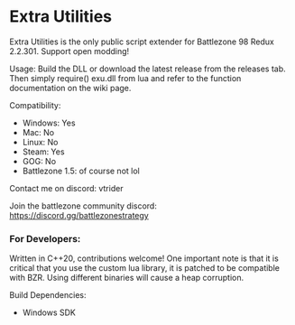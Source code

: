 # Extra Utilities

Extra Utilities is the only public script extender for Battlezone 98 Redux 2.2.301. Support open modding!

Usage:
Build the DLL or download the latest release from the releases tab. Then simply require() exu.dll from lua and refer to the function documentation on the wiki page.

Compatibility:
- Windows: Yes
- Mac: No
- Linux: No
- Steam: Yes
- GOG: No
- Battlezone 1.5: of course not lol

Contact me on discord: vtrider

Join the battlezone community discord: https://discord.gg/battlezonestrategy

### For Developers:

Written in C++20, contributions welcome! One important note is that it is critical that you use the custom lua library, it is patched to be compatible with BZR. Using different binaries will cause a heap corruption.

Build Dependencies:
- Windows SDK

